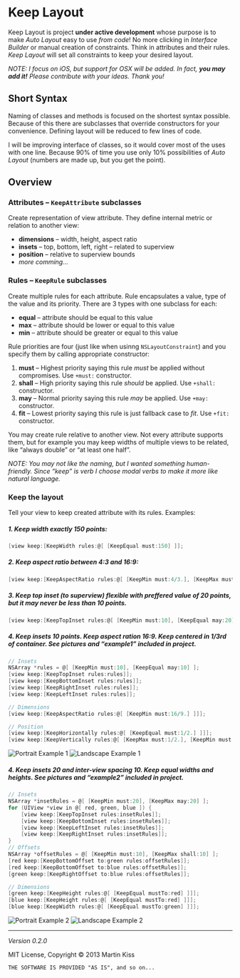 # Keep Layout

Keep Layout is project **under active development** whose purpose is to make *Auto Layout* easy to use _from code_! No more clicking in *Interface Builder* or manual creation of constraints. Think in attributes and their rules. *Keep Layout* will set all constraints to keep your desired layout.

_NOTE: I focus on iOS, but support for OSX will be added. In fact, **you may add it!** Please contribute with your ideas. Thank you!_



## Short Syntax
Naming of classes and methods is focused on the shortest syntax possible. Because of this there are subclasses that override constructors for your convenience. Defining layout will be reduced to few lines of code.

I will be improving interface of classes, so it would cover most of the uses with one line. Because 90% of time you use only 10% possibilities of *Auto Layout* (numbers are made up, but you get the point).



## Overview



### Attributes – `KeepAttribute` subclasses
Create representation of view attribute. They define internal metric or relation to another view:

 - **dimensions** – width, height, aspect ratio
 - **insets** – top, bottom, left, right – related to superview
 - **position** – relative to superview bounds
 - *more comming…*



### Rules – `KeepRule` subclasses
Create multiple rules for each attribute. Rule encapsulates a value, type of the value and its priority. There are 3 types with one subclass for each:

 - **equal** – attribute should be equal to this value
 - **max** – attribute should be lower or equal to this value
 - **min** – attribute should be greater or equal to this value

Rule priorities are four (just like when usinng `NSLayoutConstraint`) and you specify them by calling appropriate constructor:

 1. **must** – Highest priority saying this rule _must_ be applied without compromises. Use `+must:` constructor.
 2. **shall** – High priority saying this rule _should_ be applied. Use `+shall:` constructor.
 3. **may** – Normal priority saying this rule _may_ be applied. Use `+may:` constructor.
 4. **fit** – Lowest priority saying this rule is just fallback case to _fit_. Use `+fit:` constructor.

You may create rule relative to another view. Not every attribute supports them, but for example you may keep widths of multiple views to be related, like “always double” or “at least one half”.

_NOTE: You may not like the naming, but I wanted something human-friendly. Since “keep” is verb I choose modal verbs to make it more like natural language._



### Keep the layout
Tell your view to keep created attribute with its rules. Examples:

##### 1. Keep width exactly 150 points:

```objective-c
[view keep:[KeepWidth rules:@[ [KeepEqual must:150] ]];
```

##### 2. Keep aspect ratio between 4:3 and 16:9:

```objective-c
[view keep:[KeepAspectRatio rules:@[ [KeepMin must:4/3.], [KeepMax must:16/9.] ]];
```

##### 3. Keep top inset (to superview) flexible with preffered value of 20 points, but it may never be less than 10 points.

```objective-c
[view keep:[KeepTopInset rules:@[ [KeepMin must:10], [KeepEqual may:20] ]];
```

##### 4. Keep insets 10 points. Keep aspect ration 16:9. Keep centered in 1/3rd of container. _See pictures and “example1” included in project._

```objective-c
// Insets
NSArray *rules = @[ [KeepMin must:10], [KeepEqual may:10] ];
[view keep:[KeepTopInset rules:rules]];
[view keep:[KeepBottomInset rules:rules]];
[view keep:[KeepRightInset rules:rules]];
[view keep:[KeepLeftInset rules:rules]];

// Dimensions
[view keep:[KeepAspectRatio rules:@[ [KeepMin must:16/9.] ]]];

// Position
[view keep:[KeepHorizontally rules:@[ [KeepEqual must:1/2.] ]]];
[view keep:[KeepVertically rules:@[ [KeepMax must:1/2.], [KeepMin must:1/3.], [KeepEqual may:1/3.] ]]];
```

![Portrait Example 1](https://raw.github.com/iMartinKiss/KeepLayout/master/readme/example1-portrait.png)
![Landscape Example 1](https://raw.github.com/iMartinKiss/KeepLayout/master/readme/example1-landscape.png)

##### 4. Keep insets 20 and inter-view spacing 10. Keep equal widths and heights. _See pictures and “example2” included in project._

```objective-c
// Insets
NSArray *insetRules = @[ [KeepMin must:20], [KeepMax may:20] ];
for (UIView *view in @[ red, green, blue ]) {
    [view keep:[KeepTopInset rules:insetRules]];
    [view keep:[KeepBottomInset rules:insetRules]];
    [view keep:[KeepLeftInset rules:insetRules]];
    [view keep:[KeepRightInset rules:insetRules]];
}
// Offsets
NSArray *offsetRules = @[ [KeepMin must:10], [KeepMax shall:10] ];
[red keep:[KeepBottomOffset to:green rules:offsetRules]];
[red keep:[KeepBottomOffset to:blue rules:offsetRules]];
[green keep:[KeepRightOffset to:blue rules:offsetRules]];

// Dimensions
[green keep:[KeepHeight rules:@[ [KeepEqual mustTo:red] ]]];
[blue keep:[KeepHeight rules:@[ [KeepEqual mustTo:red] ]]];
[blue keep:[KeepWidth rules:@[ [KeepEqual mustTo:green] ]]];
```

![Portrait Example 2](https://raw.github.com/iMartinKiss/KeepLayout/master/readme/example2-portrait.png)
![Landscape Example 2](https://raw.github.com/iMartinKiss/KeepLayout/master/readme/example2-landscape.png)



---
_Version 0.2.0_

MIT License, Copyright © 2013 Martin Kiss

`THE SOFTWARE IS PROVIDED "AS IS", and so on...`
